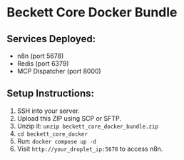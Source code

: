 
# Beckett Core Docker Bundle

## Services Deployed:
- n8n (port 5678)
- Redis (port 6379)
- MCP Dispatcher (port 8000)

## Setup Instructions:
1. SSH into your server.
2. Upload this ZIP using SCP or SFTP.
3. Unzip it: `unzip beckett_core_docker_bundle.zip`
4. `cd beckett_core_docker`
5. Run: `docker compose up -d`
6. Visit `http://your_droplet_ip:5678` to access n8n.

